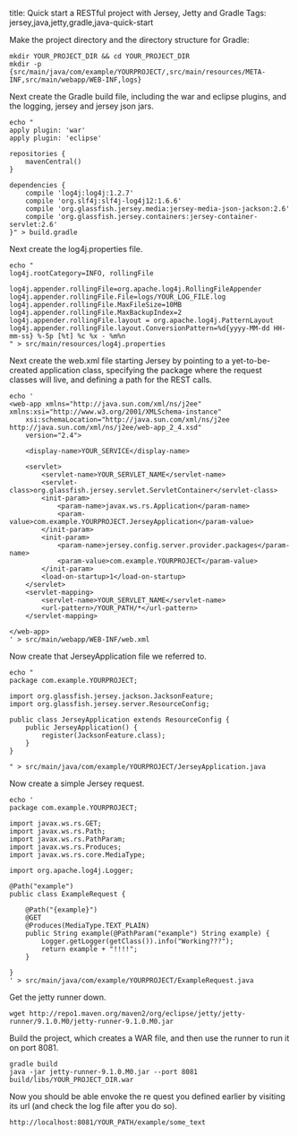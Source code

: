 title: Quick start a RESTful project with Jersey, Jetty and Gradle
Tags: jersey,java,jetty,gradle,java-quick-start

Make the project directory and the directory structure for Gradle:

    mkdir YOUR_PROJECT_DIR && cd YOUR_PROJECT_DIR
    mkdir -p {src/main/java/com/example/YOURPROJECT/,src/main/resources/META-INF,src/main/webapp/WEB-INF,logs}

Next create the Gradle build file, including the war and eclipse plugins, and the logging, jersey and jersey json jars.

    echo "
    apply plugin: 'war'
    apply plugin: 'eclipse'
    
    repositories {
        mavenCentral()
    }
    
    dependencies {
        compile 'log4j:log4j:1.2.7'
        compile 'org.slf4j:slf4j-log4j12:1.6.6'
        compile 'org.glassfish.jersey.media:jersey-media-json-jackson:2.6'
        compile 'org.glassfish.jersey.containers:jersey-container-servlet:2.6'
    }" > build.gradle
    
Next create the log4j.properties file.

    echo "
    log4j.rootCategory=INFO, rollingFile 
    
    log4j.appender.rollingFile=org.apache.log4j.RollingFileAppender
    log4j.appender.rollingFile.File=logs/YOUR_LOG_FILE.log
    log4j.appender.rollingFile.MaxFileSize=10MB
    log4j.appender.rollingFile.MaxBackupIndex=2
    log4j.appender.rollingFile.layout = org.apache.log4j.PatternLayout
    log4j.appender.rollingFile.layout.ConversionPattern=%d{yyyy-MM-dd HH-mm-ss} %-5p [%t] %c %x - %m%n
    " > src/main/resources/log4j.properties
    
Next create the web.xml file starting Jersey by pointing to a yet-to-be-created application class, specifying the package where the request classes will live, and defining a path for the REST calls.

    echo '
    <web-app xmlns="http://java.sun.com/xml/ns/j2ee" xmlns:xsi="http://www.w3.org/2001/XMLSchema-instance"
    	xsi:schemaLocation="http://java.sun.com/xml/ns/j2ee http://java.sun.com/xml/ns/j2ee/web-app_2_4.xsd"
    	version="2.4">
    
    	<display-name>YOUR_SERVICE</display-name>
    	
    	<servlet>
    		<servlet-name>YOUR_SERVLET_NAME</servlet-name>
    		<servlet-class>org.glassfish.jersey.servlet.ServletContainer</servlet-class>
            <init-param>
                <param-name>javax.ws.rs.Application</param-name>
                <param-value>com.example.YOURPROJECT.JerseyApplication</param-value>
            </init-param>		
    	    <init-param>
    	    	<param-name>jersey.config.server.provider.packages</param-name>
    			<param-value>com.example.YOURPROJECT</param-value>
    	    </init-param>
    	    <load-on-startup>1</load-on-startup>
    	</servlet>
    	<servlet-mapping>
    		<servlet-name>YOUR_SERVLET_NAME</servlet-name>
    		<url-pattern>/YOUR_PATH/*</url-pattern>
    	</servlet-mapping>
    	
    </web-app>
    ' > src/main/webapp/WEB-INF/web.xml
    
Now create that JerseyApplication file we referred to.

    echo "
    package com.example.YOURPROJECT;
    
    import org.glassfish.jersey.jackson.JacksonFeature;
    import org.glassfish.jersey.server.ResourceConfig;
    
    public class JerseyApplication extends ResourceConfig {
    	public JerseyApplication() {
    		register(JacksonFeature.class);
    	}
    }

    " > src/main/java/com/example/YOURPROJECT/JerseyApplication.java
    
Now create a simple Jersey request.

    echo '
    package com.example.YOURPROJECT;
    
    import javax.ws.rs.GET;
    import javax.ws.rs.Path;
    import javax.ws.rs.PathParam;
    import javax.ws.rs.Produces;
    import javax.ws.rs.core.MediaType;
    
    import org.apache.log4j.Logger;
    
    @Path("example")
    public class ExampleRequest {
    	
    	@Path("{example}")
    	@GET
    	@Produces(MediaType.TEXT_PLAIN)
    	public String example(@PathParam("example") String example) {
    		Logger.getLogger(getClass()).info("Working???");
    		return example + "!!!!";
    	}
    
    }
    ' > src/main/java/com/example/YOURPROJECT/ExampleRequest.java
    
Get the jetty runner down.

    wget http://repo1.maven.org/maven2/org/eclipse/jetty/jetty-runner/9.1.0.M0/jetty-runner-9.1.0.M0.jar
    
Build the project, which creates a WAR file, and then use the runner to run it on port 8081.

    gradle build
    java -jar jetty-runner-9.1.0.M0.jar --port 8081 build/libs/YOUR_PROJECT_DIR.war
     
Now you should be able envoke the re quest you defined earlier by visiting its url (and check the log file after you do so).

    http://localhost:8081/YOUR_PATH/example/some_text
